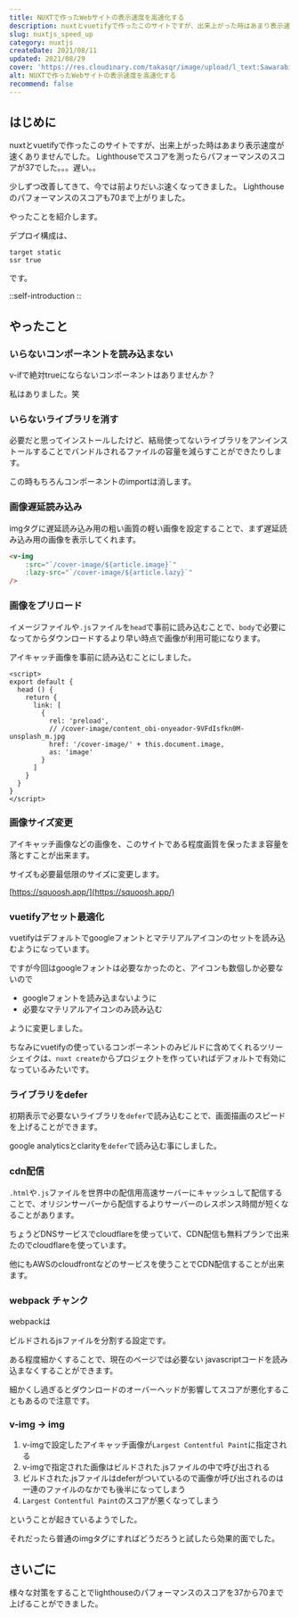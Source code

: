 ```yaml
---
title: NUXTで作ったWebサイトの表示速度を高速化する
description: nuxtとvuetifyで作ったこのサイトですが、出来上がった時はあまり表示速度が速くありませんでした。Lighthouseでスコアを測ったらパフォーマンスのスコアが37でした。。。遅い。。少しずつ改善してきて、今では前よりだいぶ速くなってきました。Lighthouseのパフォーマンスのスコアも70まで上がりました。
slug: nuxtjs_speed_up
category: nuxtjs
createDate: 2021/08/11
updated: 2021/08/29
cover: 'https://res.cloudinary.com/takasqr/image/upload/l_text:Sawarabi%20Gothic_80_bold:NUXTで作ったWebサイトの表示速度を高速化する,co_rgb:fff,w_620,c_fit/v1712091289/ogp_image_zorhlz.png'
alt: NUXTで作ったWebサイトの表示速度を高速化する
recommend: false
---
```

## はじめに



nuxtとvuetifyで作ったこのサイトですが、出来上がった時はあまり表示速度が速くありませんでした。
Lighthouseでスコアを測ったらパフォーマンスのスコアが37でした。。。遅い。。

少しずつ改善してきて、今では前よりだいぶ速くなってきました。
Lighthouseのパフォーマンスのスコアも70まで上がりました。

やったことを紹介します。

デプロイ構成は、
```
target static
ssr true
```
です。

::self-introduction
::

## やったこと

### いらないコンポーネントを読み込まない
v-ifで絶対trueにならないコンポーネントはありませんか？

私はありました。笑

### いらないライブラリを消す
必要だと思ってインストールしたけど、結局使ってないライブラリをアンインストールすることでバンドルされるファイルの容量を減らすことができたりします。

この時もちろんコンポーネントのimportは消します。

### 画像遅延読み込み
imgタグに遅延読み込み用の粗い画質の軽い画像を設定することで、まず遅延読み込み用の画像を表示してくれます。

```html
<v-img
    :src="`/cover-image/${article.image}`"
    :lazy-src="`/cover-image/${article.lazy}`"
/>
```


### 画像をプリロード
イメージファイルや`.js`ファイルを`head`で事前に読み込むことで、`body`で必要になってからダウンロードするより早い時点で画像が利用可能になります。

アイキャッチ画像を事前に読み込むことにしました。
```vue
<script>
export default {
  head () {
    return {
      link: [
        {
          rel: 'preload',
          // /cover-image/content_obi-onyeador-9VFdIsfkn0M-unsplash_m.jpg
          href: '/cover-image/' + this.document.image,
          as: 'image'
        }
      ]
    }
  }
}
</script>
```

### 画像サイズ変更
アイキャッチ画像などの画像を、このサイトである程度画質を保ったまま容量を落とすことが出来ます。

サイズも必要最低限のサイズに変更します。

[https://squoosh.app/](https://squoosh.app/)

### vuetifyアセット最適化
vuetifyはデフォルトでgoogleフォントとマテリアルアイコンのセットを読み込むようになっています。

ですが今回はgoogleフォントは必要なかったのと、アイコンも数個しか必要ないので

* googleフォントを読み込まないように
* 必要なマテリアルアイコンのみ読み込む

ように変更しました。

ちなみにvuetifyの使っているコンポーネントのみビルドに含めてくれるツリーシェイクは、`nuxt create`からプロジェクトを作っていればデフォルトで有効になっているみたいです。

### ライブラリをdefer
初期表示で必要ないライブラリを`defer`で読み込むことで、画面描画のスピードを上げることができます。

google analyticsとclarityを`defer`で読み込む事にしました。



### cdn配信
`.html`や`.js`ファイルを世界中の配信用高速サーバーにキャッシュして配信することで、オリジンサーバーから配信するよりサーバーのレスポンス時間が短くなることがあります。

ちょうどDNSサービスでcloudflareを使っていて、CDN配信も無料プランで出来たのでcloudflareを使っています。

他にもAWSのcloudfrontなどのサービスを使うことでCDN配信することが出来ます。


### webpack チャンク
webpackは

ビルドされるjsファイルを分割する設定です。

ある程度細かくすることで、現在のページでは必要ない javascriptコードを読み込まなくすることができます。

細かくし過ぎるとダウンロードのオーバーヘッドが影響してスコアが悪化することもあるので注意です。

### v-img → img
1. v-imgで設定したアイキャッチ画像が`Largest Contentful Paint`に指定される
1. v-imgで指定された画像はビルドされた.jsファイルの中で呼び出される
1. ビルドされた.jsファイルはdeferがついているので画像が呼び出されるのは一連のファイルのなかでも後半になってしまう
1. `Largest Contentful Paint`のスコアが悪くなってしまう

ということが起きているようでした。

それだったら普通のimgタグにすればどうだろうと試したら効果的面でした。

## さいごに
様々な対策をすることでlighthouseのパフォーマンスのスコアを37から70まで上げることができました。
